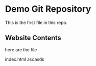 # Demo Git Repository

This is the first file in this repo.

## Website Contents

here are the file

index.html
asdasds